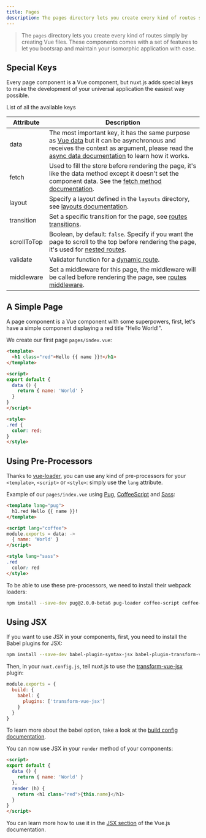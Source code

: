 ```yaml
---
title: Pages
description: The pages directory lets you create every kind of routes simply by creating Vue files. These components comes with a set of features to let you bootstrap and maintain your application with ease.
---
```


> The `pages` directory lets you create every kind of routes simply by creating Vue files. These components comes with a set of features to let you bootsrap and maintain your isomorphic application with ease.

## Special Keys

Every page component is a Vue component, but nuxt.js adds special keys to make the development of your universal application the easiest way possible.

List of all the available keys

| Attribute | Description |
|-----------|-------------|
| data | The most important key, it has the same purpose as [Vue data](https://vuejs.org/v2/api/#Options-Data) but it can be asynchronous and receives the context as argument, please read the [async data documentation](/guide/async-data) to learn how it works. |
| fetch | Used to fill the store before rendering the page, it's like the data method except it doesn't set the component data. See the [fetch method documentation](/guide/vuex-store#the-fetch-method). |
| layout | Specify a layout defined in the `layouts` directory, see [layouts documentation](/guide/layouts). |
| transition | Set a specific transition for the page, see [routes transitions](/guide/routes-transitions). |
| scrollToTop | Boolean, by default: `false`. Specify if you want the page to scroll to the top before rendering the page, it's used for [nested routes](/guide/nested-routes). |
| validate | Validator function for a [dynamic route](/guide/dynamic-routes#validate-route-params). |
| middleware | Set a middleware for this page, the middleware will be called before rendering the page, see [routes middleware](/guide/routes-middleware). |


## A Simple Page

A page component is a Vue component with some superpowers, first, let's have a simple component displaying a red title "Hello World!".

We create our first page `pages/index.vue`:

```html
<template>
  <h1 class="red">Hello {{ name }}!</h1>
</template>

<script>
export default {
  data () {
    return { name: 'World' }
  }
}
</script>

<style>
.red {
  color: red;
}
</style>
```

## Using Pre-Processors

Thanks to [vue-loader](http://vue-loader.vuejs.org/en/configurations/pre-processors.html), you can use any kind of pre-processors for your `<template>`, `<script>` or `<style>`: simply use the `lang` attribute.

Example of our `pages/index.vue` using [Pug](https://github.com/pugjs/pug), [CoffeeScript](http://coffeescript.org) and [Sass](http://sass-lang.com/):

```html
<template lang="pug">
  h1.red Hello {{ name }}!
</template>

<script lang="coffee">
module.exports = data: ->
  { name: 'World' }
</script>

<style lang="sass">
.red
  color: red
</style>
```

To be able to use these pre-processors, we need to install their webpack loaders:
```bash
npm install --save-dev pug@2.0.0-beta6 pug-loader coffee-script coffee-loader node-sass sass-loader
```

## Using JSX

If you want to use JSX in your components, first, you need to install the Babel plugins for JSX:

```bash
npm install --save-dev babel-plugin-syntax-jsx babel-plugin-transform-vue-jsx babel-helper-vue-jsx-merge-props
```

Then, in your `nuxt.config.js`, tell nuxt.js to use the [transform-vue-jsx](https://github.com/vuejs/babel-plugin-transform-vue-jsx) plugin:

```js
module.exports = {
  build: {
    babel: {
      plugins: ['transform-vue-jsx']
    }
  }
}
```

To learn more about the babel option, take a look at the [build config documentation](/api/configuration-build).

You can now use JSX in your `render` method of your components:

```html
<script>
export default {
  data () {
    return { name: 'World' }
  },
  render (h) {
    return <h1 class="red">{this.name}</h1>
  }
}
</script>
```

You can learn more how to use it in the [JSX section](https://vuejs.org/v2/guide/render-function.html#JSX) of the Vue.js documentation.
